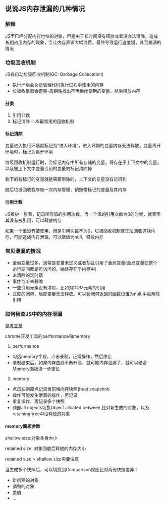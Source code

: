 ## 说说JS内存泄漏的几种情况
### 解释
JS里已经分配内存地址的对象，但是由于长时间没有释放或者没办法清除，造成长期占用内存的现象，会让内存资源大幅浪费，最终导致运行速度慢，甚至崩溃的情况

### 垃圾回收机制
JS有自动垃圾回收机制(GC: Garbage Collecation)
  - 执行环境会负责管理代码执行过程中使用的内存
  - 垃圾收集器会定期-周期性找出不再继续使用的变量，然后释放内存

#### 分类
1. 引用计数
2. 标记清除 - JS最常用的回收机制

#### 标记清除
变量进入执行环境就标记为“进入环境”，进入环境的变量内存无法释放，变量离开环境时，标记为离开环境

垃圾回收机制运行时，会标记内存中所有存储的变量，将存在于上下文中的变量，以及被上下文中变量引用的变量的标记清除掉

剩下的有标记的变量就是需要删除的，上下文的变量没有访问到

随后垃圾回收程序做一次内存管理，销毁带标记的变量及其内存

#### 引用计数
JS维护一张表，记录所有值的引用次数，当一个值的引用次数为0的时候，就表示其没有被引用，可以释放内存

如果一个值没有被使用，但是引用次数不为0，垃圾回收机制就无法回收这块内存，可能造成内存泄漏，可以赋值为null，释放内存

### 常见泄漏的情况
- 全局变量过多，通常是变量未定义或者胡乱引用了全局变量(全局变量在整个运行期间都是可访问的，始终存在于内存中)
- 未清除的定时器
- 事件监听未移除
- 一些引用元素没有清除，比如对DOM元素的引用
- 过度的闭包，局部变量无法释放。可以将闭包返回的函数设置为null,手动解除引用

### 如何检查JS中的内存泄漏
[参考文章](https://zhuanlan.zhihu.com/p/322356761)

chrome开发工具的performance和memory
1. performance
- 勾选memory字段，点击录制，正常操作，然后停止
- 录制结束后，如果内存曲线不断升高，就可能内存泄漏了，就可以结合Memory面板进一步定位

2. memory
- 点击左侧原点记录当前堆内存快照(heat snapshot)
- 操作可能发生泄漏的操作，再记录
- 重复操作，再记录多个快照
- 顶部all objects切换Object allcated between,比对新生成的对象，以及retaining tree中没释放的对象

#### memory面板参数
shallow size:对象本身大小

retained size: 对象回收后释放的内存大小

retained size > shallow size需要注意

当生成多个快照后，可以切换到Comparison视图比对两份快照差异：
- 新创建的对象
- 销毁的对象
- 差值
- ...
